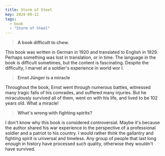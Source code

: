 ```yaml
---
title: Storm of Steel 
key: 2024-09-12
tags: 
  - book 
  - "Storm of Steel"
---
```


> **A book difficult to chew.**

This book was written in German in 1920 and translated to English in 1929. Perhaps something was lost in translation, or in time. The language in 
the book is difficult sometimes, but the content is fascinating. Despite the difficulty, I marvel at a soldier's experience in world wor I.

  
> **Ernst Jünger is a miracle** 

Throughout the book, Ernst went through numerous battles, witnessed many tragic falls of his comrades, and suffered many injuries. 
But he miraculously survived all of them, went on with his life, and lived to be 102 years old. What a miracle!
 
> **What's wrong with fighting spirits?** 

I don't know why this book is considered controversial. Maybe it's because the author shared his war experience in the perspective of a professional soldier and 
a patriot to his country. I would rather think the gallantry and fighting spirit is universal and timeless. Any group of people that last long enough in history 
have processed such quality, otherwise they wouldn't have survived.

